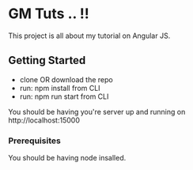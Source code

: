 # GM Tuts .. !!

This project is all about my tutorial on Angular JS.

## Getting Started

* clone OR download the repo
* run: npm install from CLI
* run: npm run start from CLI

You should be having you're server up and running on http://localhost:15000

### Prerequisites

You should be having node insalled.
